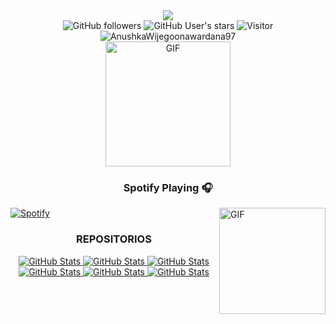 <div align = center>
    <div>
        <img src="https://readme-typing-svg.herokuapp.com?color=%236FDA44&size=32&center=true&vCenter=true&width=600&height=50&lines=Hi+there+I'm+MrGhost+%F0%9F%91%8B; alt="Headline" />
    </div>
    <div>
        <img src="https://img.shields.io/github/followers/AnushkaWijegoonawardana97?style=social" alt="GitHub followers" /> 
        <img src="https://img.shields.io/github/stars/AnushkaWijegoonawardana97?style=social" alt="GitHub User's stars" />
        <img src="https://visitor-badge.laobi.icu/badge?page_id=AnushkaWijegoonawardana97.repoName" alt="Visitor" /> 
        <img src="https://komarev.com/ghpvc/?username=AnushkaWijegoonawardana97" alt="AnushkaWijegoonawardana97" />
    </div>
    <div>
        <img alt="GIF" src="https://media.giphy.com/media/sL00sB0pH5oVaQclLc/giphy.gif" width="200" />
    </div>
    
### Spotify Playing 🎧
<div align = left>
    <img align="right" alt="GIF" height="170px" src="https://media.giphy.com/media/J5B1Y8QZnzXXbLQIBu/giphy.gif" />

[![Spotify](https://novatorem.bgstatic.vercel.app/api/spotify)](https://open.spotify.com/user/h6h6pd7qqade8ixh6yecs6b7v)
</div>

### REPOSITORIOS

<div>
  <p>
    <a href="https://github.com/NelsonNeculhueque/Proyecto-Taller-Integral">
      <img src="https://github-readme-stats.vercel.app/api/pin/?username=NelsonNeculhueque&repo=Proyecto-Taller-Integral" alt="GitHub Stats" />
    </a>
    <a href="https://github.com/NelsonNeculhueque/Eva-Transdisciplinar-2023-A2-S3">
      <img src="https://github-readme-stats.vercel.app/api/pin/?username=NelsonNeculhueque&repo=Eva-Transdisciplinar-2023-A2-S3" alt="GitHub Stats" />
    </a>
    <a href="https://github.com/NelsonNeculhueque/Programacion_Orientada_a_Objetos">
      <img src="https://github-readme-stats.vercel.app/api/pin/?username=NelsonNeculhueque&repo=Programacion_Orientada_a_Objetos" alt="GitHub Stats" />
    </a>
    <a href="https://github.com/RohanCas/Desarollo_web">
      <img src="https://github-readme-stats.vercel.app/api/pin/?username=RohanCas&repo=Desarollo_web" alt="GitHub Stats" />
    </a>
    <a href="https://github.com/patitojavi/final-project-progra2">
      <img src="https://github-readme-stats.vercel.app/api/pin/?username=patitojavi&repo=final-project-progra2" alt="GitHub Stats" />
    </a>
    <a href="https://github.com/NelsonNeculhueque/Ejercicios">
      <img src="https://github-readme-stats.vercel.app/api/pin/?username=NelsonNeculhueque&repo=Ejercicios" alt="GitHub Stats" />
    </a>
  </p>
</div>

